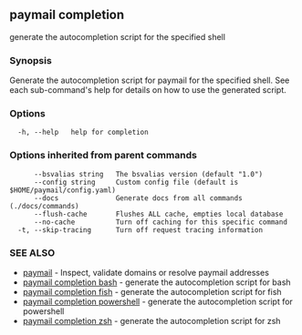## paymail completion

generate the autocompletion script for the specified shell

### Synopsis


Generate the autocompletion script for paymail for the specified shell.
See each sub-command's help for details on how to use the generated script.


### Options

```
  -h, --help   help for completion
```

### Options inherited from parent commands

```
      --bsvalias string   The bsvalias version (default "1.0")
      --config string     Custom config file (default is $HOME/paymail/config.yaml)
      --docs              Generate docs from all commands (./docs/commands)
      --flush-cache       Flushes ALL cache, empties local database
      --no-cache          Turn off caching for this specific command
  -t, --skip-tracing      Turn off request tracing information
```

### SEE ALSO

* [paymail](paymail.md)	 - Inspect, validate domains or resolve paymail addresses
* [paymail completion bash](paymail_completion_bash.md)	 - generate the autocompletion script for bash
* [paymail completion fish](paymail_completion_fish.md)	 - generate the autocompletion script for fish
* [paymail completion powershell](paymail_completion_powershell.md)	 - generate the autocompletion script for powershell
* [paymail completion zsh](paymail_completion_zsh.md)	 - generate the autocompletion script for zsh

